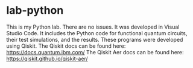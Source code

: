 # lab-python

This is my Python lab. There are no issues. It was developed in Visual Studio Code. It includes the Python code for functional quantum circuits, their test simulations, and the results. These programs were developed using Qiskit.
The Qiskit docs can be found here: https://docs.quantum.ibm.com/
The Qiskit Aer docs can be found here: https://qiskit.github.io/qiskit-aer/